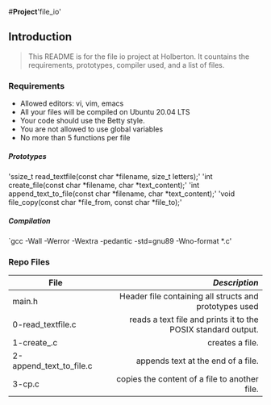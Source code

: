 #**Project**'file_io'

## Introduction
> This README is for the file io project at Holberton. It countains the requirements, prototypes, compiler used, and a list of files.

### Requirements
- Allowed editors: vi, vim, emacs
- All your files will be compiled on Ubuntu 20.04 LTS
- Your code should use the Betty style.
- You are not allowed to use global variables
- No more than 5 functions per file

##### Prototypes
'ssize_t read_textfile(const char *filename, size_t letters);'
'int create_file(const char *filename, char *text_content);'
'int append_text_to_file(const char *filename, char *text_content);'
'void file_copy(const char *file_from, const char *file_to);'

##### Compilation
`gcc -Wall -Werror -Wextra -pedantic -std=gnu89 -Wno-format *.c'

### Repo Files
| **File** | *__Description__* |
|----------|----------------:|
|main.h|Header file containing all structs and prototypes used|
|0-read_textfile.c|reads a text file and prints it to the POSIX standard output.|
|1-create_.c|creates a file.|
|2-append_text_to_file.c|appends text at the end of a file.|
|3-cp.c|copies the content of a file to another file.|


